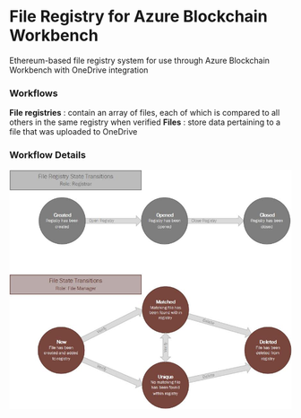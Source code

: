 # File Registry for Azure Blockchain Workbench
Ethereum-based file registry system for use through Azure Blockchain Workbench with OneDrive integration

### Workflows
**File registries** : contain an array of files, each of which is compared to all others in the same registry when verified
**Files** : store data pertaining to a file that was uploaded to OneDrive

### Workflow Details
![](stateTransitions.jpg)
